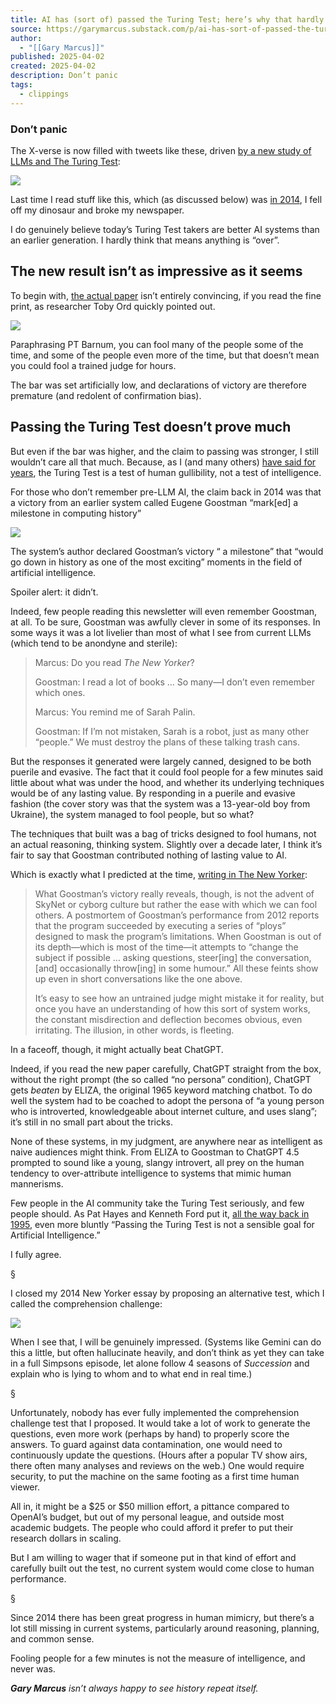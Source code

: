 ```yaml
---
title: AI has (sort of) passed the Turing Test; here’s why that hardly matters
source: https://garymarcus.substack.com/p/ai-has-sort-of-passed-the-turing?publication_id=888615&post_id=160414151&isFreemail=true&r=7br8e&triedRedirect=true
author:
  - "[[Gary Marcus]]"
published: 2025-04-02
created: 2025-04-02
description: Don’t panic
tags:
  - clippings
---
```

### Don’t panic

The X-verse is now filled with tweets like these, driven [by a new study of LLMs and The Turing Test](https://arxiv.org/pdf/2503.23674):

![](https://substackcdn.com/image/fetch/w_1456,c_limit,f_auto,q_auto:good,fl_progressive:steep/https%3A%2F%2Fsubstack-post-media.s3.amazonaws.com%2Fpublic%2Fimages%2F4e5f1980-17ce-40b0-a8a8-1083a4bdafce_1429x1707.jpeg)

Last time I read stuff like this, which (as discussed below) was [in 2014](https://www.newyorker.com/tech/annals-of-technology/what-comes-after-the-turing-test), I fell off my dinosaur and broke my newspaper.

I do genuinely believe today’s Turing Test takers are better AI systems than an earlier generation. I hardly think that means anything is “over”.

## The new result isn’t as impressive as it seems

To begin with, [the actual paper](https://arxiv.org/pdf/2503.23674) isn’t entirely convincing, if you read the fine print, as researcher Toby Ord quickly pointed out.

![](https://substackcdn.com/image/fetch/w_1456,c_limit,f_auto,q_auto:good,fl_progressive:steep/https%3A%2F%2Fsubstack-post-media.s3.amazonaws.com%2Fpublic%2Fimages%2F03bdd376-29bf-4d02-a72c-e47e2164568d_1431x1662.jpeg)

Paraphrasing PT Barnum, you can fool many of the people some of the time, and some of the people even more of the time, but that doesn’t mean you could fool a trained judge for hours.

The bar was set artificially low, and declarations of victory are therefore premature (and redolent of confirmation bias).

## Passing the Turing Test doesn’t prove much

But even if the bar was higher, and the claim to passing was stronger, I still wouldn’t care all that much. Because, as I (and many others) [have said for years](https://www.newyorker.com/tech/annals-of-technology/what-comes-after-the-turing-test), the Turing Test is a test of human gullibility, not a test of intelligence.

For those who don’t remember pre-LLM AI, the claim back in 2014 was that a victory from an earlier system called Eugene Goostman “mark\[ed\] a milestone in computing history”

![](https://substackcdn.com/image/fetch/w_1456,c_limit,f_auto,q_auto:good,fl_progressive:steep/https%3A%2F%2Fsubstack-post-media.s3.amazonaws.com%2Fpublic%2Fimages%2Ff1e954bd-cfbf-4549-bb99-8b41723e7334_2202x1330.png)

The system’s author declared Goostman’s victory “ a milestone” that “would go down in history as one of the most exciting” moments in the field of artificial intelligence.

Spoiler alert: it didn’t.

Indeed, few people reading this newsletter will even remember Goostman, at all. To be sure, Goostman was awfully clever in some of its responses. In some ways it was a lot livelier than most of what I see from current LLMs (which tend to be anondyne and sterile):

> Marcus: Do you read *The New Yorker*?
> 
> Goostman: I read a lot of books … So many—I don’t even remember which ones.
> 
> Marcus: You remind me of Sarah Palin.
> 
> Goostman: If I’m not mistaken, Sarah is a robot, just as many other “people.” We must destroy the plans of these talking trash cans.

But the responses it generated were largely canned, designed to be both puerile and evasive. The fact that it could fool people for a few minutes said little about what was under the hood, and whether its underlying techniques would be of any lasting value. By responding in a puerile and evasive fashion (the cover story was that the system was a 13-year-old boy from Ukraine), the system managed to fool people, but so what?

The techniques that built was a bag of tricks designed to fool humans, not an actual reasoning, thinking system. Slightly over a decade later, I think it’s fair to say that Goostman contributed nothing of lasting value to AI.

Which is exactly what I predicted at the time, [writing in The New Yorker](https://www.newyorker.com/tech/annals-of-technology/what-comes-after-the-turing-test):

> What Goostman’s victory really reveals, though, is not the advent of SkyNet or cyborg culture but rather the ease with which we can fool others. A postmortem of Goostman’s performance from 2012 reports that the program succeeded by executing a series of “ploys” designed to mask the program’s limitations. When Goostman is out of its depth—which is most of the time—it attempts to “change the subject if possible … asking questions, steer\[ing\] the conversation, \[and\] occasionally throw\[ing\] in some humour.” All these feints show up even in short conversations like the one above.
> 
> It’s easy to see how an untrained judge might mistake it for reality, but once you have an understanding of how this sort of system works, the constant misdirection and deflection becomes obvious, even irritating. The illusion, in other words, is fleeting.

In a faceoff, though, it might actually beat ChatGPT.

Indeed, if you read the new paper carefully, ChatGPT straight from the box, without the right prompt (the so called “no persona” condition), ChatGPT gets *beaten* by ELIZA, the original 1965 keyword matching chatbot. To do well the system had to be coached to adopt the persona of “a young person who is introverted, knowledgeable about internet culture, and uses slang”; it’s still in no small part about the tricks.

None of these systems, in my judgment, are anywhere near as intelligent as naive audiences might think. From ELIZA to Goostman to ChatGPT 4.5 prompted to sound like a young, slangy introvert, all prey on the human tendency to over-attribute intelligence to systems that mimic human mannerisms.

Few people in the AI community take the Turing Test seriously, and few people should. As Pat Hayes and Kenneth Ford put it, [all the way back in 1995](https://ccc.inaoep.mx/~esucar/Clases-ia/Articulos/TuringHarmful.pdf), even more bluntly “Passing the Turing Test is not a sensible goal for Artificial Intelligence.”

I fully agree.

§

I closed my 2014 New Yorker essay by proposing an alternative test, which I called the comprehension challenge:

![](https://substackcdn.com/image/fetch/w_1456,c_limit,f_auto,q_auto:good,fl_progressive:steep/https%3A%2F%2Fsubstack-post-media.s3.amazonaws.com%2Fpublic%2Fimages%2F2f3b3a70-a223-42a0-a886-ef9032c25bc6_1059x829.png)

When I see that, I will be genuinely impressed. (Systems like Gemini can do this a little, but often hallucinate heavily, and don’t think as yet they can take in a full Simpsons episode, let alone follow 4 seasons of *Succession* and explain who is lying to whom and to what end in real time.)

§

Unfortunately, nobody has ever fully implemented the comprehension challenge test that I proposed. It would take a lot of work to generate the questions, even more work (perhaps by hand) to properly score the answers. To guard against data contamination, one would need to continuously update the questions. (Hours after a popular TV show airs, there often many analyses and reviews on the web.) One would require security, to put the machine on the same footing as a first time human viewer.

All in, it might be a $25 or $50 million effort, a pittance compared to OpenAI’s budget, but out of my personal league, and outside most academic budgets. The people who could afford it prefer to put their research dollars in scaling.

But I am willing to wager that if someone put in that kind of effort and carefully built out the test, no current system would come close to human performance.

§

Since 2014 there has been great progress in human mimicry, but there’s a lot still missing in current systems, particularly around reasoning, planning, and common sense.

Fooling people for a few minutes is not the measure of intelligence, and never was.

***Gary Marcus** isn’t always happy to see history repeat itself.*